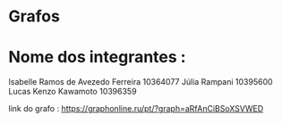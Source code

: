 # Grafos

# Nome dos integrantes :

Isabelle Ramos de Avezedo Ferreira 10364077
Júlia Rampani 10395600
Lucas Kenzo Kawamoto 10396359

link do grafo : https://graphonline.ru/pt/?graph=aRfAnCiBSoXSVWED
